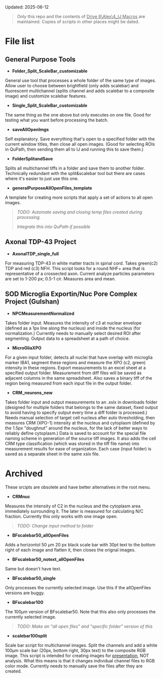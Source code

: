 Updated: 2025-06-12

> Only this repo and the contents of <ins>Drive 8\Alex\4_IJ Macros</ins> are maintained. Copies of scripts in other places might be dated.

# File list
## General Purpose Tools

- **Folder_Split_ScaleBar_customizable**

General use tool that processes a whole folder of the same type of images. Allow user to choose between brightfield (only adds scalebar) and fluorescent multichannel (splits channel and adds scalebar to a composite image) and customize scalebar features.

- **Single_Split_ScaleBar_customizable**

The same thing as the one above but only executes on one file. Good for testing what you want before processing the batch.

- **saveAllOpenImgs**

Self explanatory. Save everything that's open to a specified folder with the current window titles, then close all open images. (Good for selecting ROIs in QuPath, then sending them all to IJ and running this to save them.)

- **FolderSplitandSave**

Splits all multichannel tiffs in a folder and save them to another folder. Technically redundant with the split&scalebar tool but there are cases where it's easier to just use this one.

- **generalPurposeAllOpenFiles_template**

A template for creating more scripts that apply a set of actions to all open images.


> *TODO: Automate saving and closing temp files created during processing.*
> 
> *Integrate this into QuPath if possible*

## Axonal TDP-43 Project
- **AxonalTDP_single_full** 

For measuring TDP-43 in white matter tracts in spinal cord. Takes green(c2) TDP and red (c3) NFH. This script looks for a round NHF+ area that is representative of a crossected axon. Current analyze particles parameters are set to 1-200 px; 0.5-1 cir. Measures area and mean.

## SOD Microglia Exportin/Nuc Pore Complex Project (Gulshan) 


- **NPCMeasurementNormalized**

Takes folder input. Measures the intensity of c3 at nuclear envelope (defined as a 1px line along the nucleus) and inside the nucleus (for normalization.) Currently needs to manually select desired ROI after segmenting. Output data to a spreadsheet at a path of choice.


- **MicroGliaXPO**

 For a given input folder, detects all nuclei that have overlap with microglia marker IBA1, segment these regions and measure the XPO (c2, green) intensity in these regions. Export measurements to an excel sheet at a specified output folder. Measurement from diff files will be saved as adjacent columns in the same spreadsheet. Also saves a binary tiff of the region being measured from each input file in the output folder.

- **CRM_neurons_new**

Takes folder input and output measurements to an .xslx in downloads folder (designed for multiple folders that belongs to the same dataset, fixed output to avoid having to specify output every time a diff folder is processed.) Needs manual selection of target cell nucleus after auto thresholding, then measures CRM (XPO-1) intensity at the nucleus and cytoplasm (defined by the 1.5px "doughnut" around the nucleus, for the lack of better ways to reliably define cytoplasm.) Data is saved to account for the special file naming scheme in generation of the source tiff images. It also adds the cell CRM type classification (which was stored in the tiff file name) into measurement results for ease of organization. Each case (input folder) is saved as a separate sheet in the same xslx file.

# Archived
These srcipts are obsolete and have better alternatives in the root menu.

- **CRMnuc**

Measures the intensity of C2 in the nucleus and the cytoplasm area immediately surrounding it. The later is measured for calculating N/C fraction. Currently this only works with one image open.

> *TODO: Change input method to folder*

- **BFscalebar50_allOpenFiles**

Adds a horizontol 50 μm 20 px black scale bar with 30pt text to the bottom right of each image and flatten it, then closes the orignal images.


- **BFscalebar50_notext_allOpenFiles**

Same but doesn't have text.

- **BFscalebar50_single**

Only processes the currently selected image. Use this if the allOpenFiles versions are buggy.

- **BFscalebar100**

The 100μm version of BFscalebar50. Note that this also only processes the currently selected image.

> *TODO: Make an "all open files" and "specific folder" version of this*

 - **scalebar100split** 

Scale bar script for multichannel images. Split the channels and add a white 100μm scale bar (20px, bottom right, 30px text) to the composite RGB image. This script is intended for creating images for <ins>presentation</ins>, NOT analysis. What this means is that it changes individual channel files to RGB color mode. Currently needs to manually save the files after they are created.
